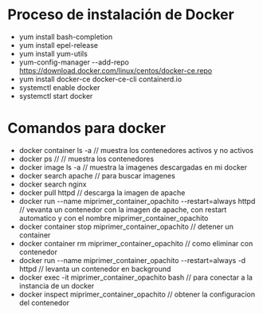 # Proceso de instalación de Docker

  - yum install bash-completion
  - yum install epel-release
  - yum install yum-utils
  - yum-config-manager --add-repo https://download.docker.com/linux/centos/docker-ce.repo
  - yum install docker-ce docker-ce-cli containerd.io
  - systemctl enable docker
  - systemctl start docker

# Comandos para docker

- docker container ls -a  // muestra los contenedores activos y no activos
- docker ps  // // muestra los contenedores
- docker image ls -a // muestra la imagenes descargadas en mi docker
- docker search apache // para buscar imagenes
- docker search nginx
- docker pull httpd // descarga la imagen de apache
- docker run --name miprimer_container_opachito --restart=always httpd  // vevanta un contenedor con la imagen de apache, con restart automatico y con el nombre miprimer_container_opachito
- docker container stop miprimer_container_opachito // detener un container
-  docker container rm miprimer_container_opachito // como eliminar con contenedor
- docker run --name miprimer_container_opachito --restart=always -d  httpd // levanta un contenedor en background
- docker exec -it miprimer_container_opachito bash // para conectar a la instancia de un docker
- docker inspect miprimer_container_opachito // obtener la configuracion del contenedor
